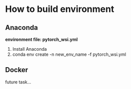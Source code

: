 # How to build environment

## Anaconda
**environment file: pytorch_wsi.yml**

1. Install Anaconda
2. conda env create -n new_env_name -f pytorch_wsi.yml

## Docker
future task...
